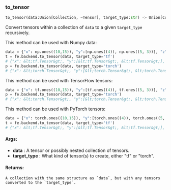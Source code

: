 

### to_tensor
```python
to_tensor(data:Union[Collection, ~Tensor], target_type:str) -> Union[Collection, ~Tensor]
```
Convert tensors within a collection of `data` to a given `target_type` recursively.

This method can be used with Numpy data:
```python
data = {"x": np.ones((10,15)), "y":[np.ones((4)), np.ones((5, 3))], "z":{"key":np.ones((2,2))}}
t = fe.backend.to_tensor(data, target_type='tf')
# {"x": &lt;tf.Tensor&gt;, "y":[&lt;tf.Tensor&gt;, &lt;tf.Tensor&gt;], "z": {"key": &lt;tf.Tensor&gt;}}
p = fe.backend.to_tensor(data, target_type='torch')
# {"x": &lt;torch.Tensor&gt;, "y":[&lt;torch.Tensor&gt;, &lt;torch.Tensor&gt;], "z": {"key": &lt;torch.Tensor&gt;}}
```

This method can be used with TensorFlow tensors:
```python
data = {"x": tf.ones((10,15)), "y":[tf.ones((4)), tf.ones((5, 3))], "z":{"key":tf.ones((2,2))}}
p = fe.backend.to_tensor(data, target_type='torch')
# {"x": &lt;torch.Tensor&gt;, "y":[&lt;torch.Tensor&gt;, &lt;torch.Tensor&gt;], "z": {"key": &lt;torch.Tensor&gt;}}
```

This method can be used with PyTorch tensors:
```python
data = {"x": torch.ones((10,15)), "y":[torch.ones((4)), torch.ones((5, 3))], "z":{"key":torch.ones((2,2))}}
t = fe.backend.to_tensor(data, target_type='tf')
# {"x": &lt;tf.Tensor&gt;, "y":[&lt;tf.Tensor&gt;, &lt;tf.Tensor&gt;], "z": {"key": &lt;tf.Tensor&gt;}}
```



#### Args:

* **data** :  A tensor or possibly nested collection of tensors.
* **target_type** :  What kind of tensor(s) to create, either "tf" or "torch".

#### Returns:
    A collection with the same structure as `data`, but with any tensors converted to the `target_type`.
